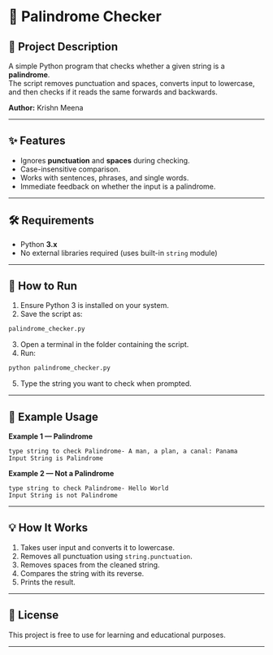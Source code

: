 # 🔄 Palindrome Checker

## 📌 Project Description
A simple Python program that checks whether a given string is a **palindrome**.  
The script removes punctuation and spaces, converts input to lowercase, and then checks if it reads the same forwards and backwards.

**Author:** Krishn Meena

---

## ✨ Features
- Ignores **punctuation** and **spaces** during checking.
- Case-insensitive comparison.
- Works with sentences, phrases, and single words.
- Immediate feedback on whether the input is a palindrome.

---

## 🛠️ Requirements
- Python **3.x**
- No external libraries required (uses built-in `string` module)

---

## 🚀 How to Run
1. Ensure Python 3 is installed on your system.
2. Save the script as:
```bash
palindrome_checker.py
```
3. Open a terminal in the folder containing the script.
4. Run:
```bash
python palindrome_checker.py
```
5. Type the string you want to check when prompted.

---

## 📂 Example Usage

**Example 1 — Palindrome**
```text
type string to check Palindrome- A man, a plan, a canal: Panama
Input String is Palindrome
```
**Example 2 — Not a Palindrome**
```text
type string to check Palindrome- Hello World
Input String is not Palindrome
```
---

## 💡 How It Works
1. Takes user input and converts it to lowercase.
2. Removes all punctuation using `string.punctuation`.
3. Removes spaces from the cleaned string.
4. Compares the string with its reverse.
5. Prints the result.

---

## 📄 License
This project is free to use for learning and educational purposes.

---

